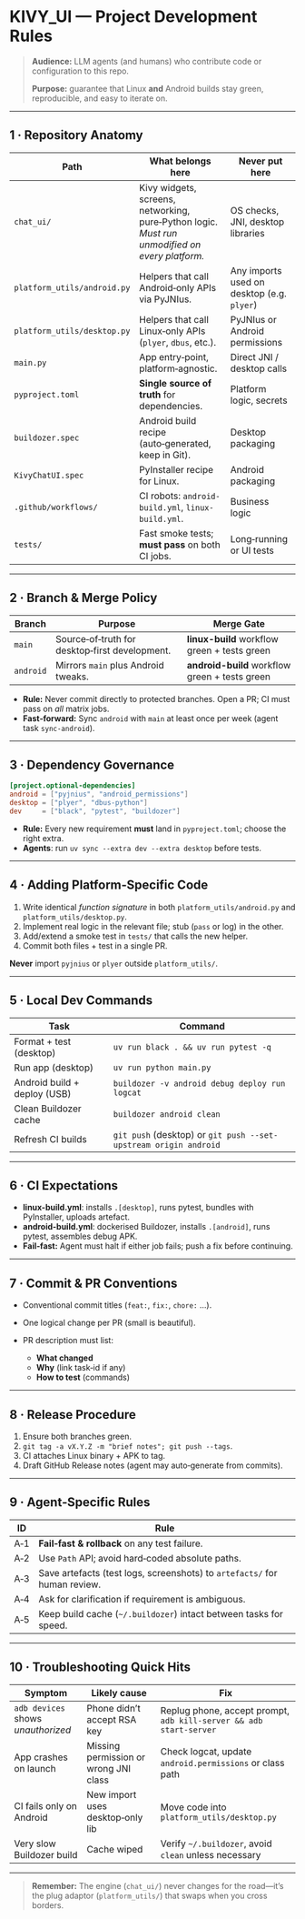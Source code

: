 # KIVY\_UI — Project Development Rules

> **Audience:** LLM agents (and humans) who contribute code or configuration to this repo.
>
> **Purpose:** guarantee that Linux **and** Android builds stay green, reproducible, and easy to iterate on.

---

## 1 · Repository Anatomy

| Path                        | What belongs here                                                                                 | Never put here                             |
| --------------------------- | ------------------------------------------------------------------------------------------------- | ------------------------------------------ |
| `chat_ui/`                  | Kivy widgets, screens, networking, pure‑Python logic.<br>*Must run unmodified on every platform.* | OS checks, JNI, desktop libraries          |
| `platform_utils/android.py` | Helpers that call Android‑only APIs via PyJNIus.                                                  | Any imports used on desktop (e.g. `plyer`) |
| `platform_utils/desktop.py` | Helpers that call Linux‑only APIs (`plyer`, `dbus`, etc.).                                        | PyJNIus or Android permissions             |
| `main.py`                   | App entry‑point, platform‑agnostic.                                                               | Direct JNI / desktop calls                 |
| `pyproject.toml`            | **Single source of truth** for dependencies.                                                      | Platform logic, secrets                    |
| `buildozer.spec`            | Android build recipe (auto‑generated, keep in Git).                                               | Desktop packaging                          |
| `KivyChatUI.spec`           | PyInstaller recipe for Linux.                                                                     | Android packaging                          |
| `.github/workflows/`        | CI robots: `android-build.yml`, `linux-build.yml`.                                                | Business logic                             |
| `tests/`                    | Fast smoke tests; **must pass** on both CI jobs.                                                  | Long‑running or UI tests                   |

---

## 2 · Branch & Merge Policy

| Branch    | Purpose                                        | Merge Gate                                     |
| --------- | ---------------------------------------------- | ---------------------------------------------- |
| `main`    | Source‑of‑truth for desktop‑first development. | **linux-build** workflow green + tests green   |
| `android` | Mirrors `main` plus Android tweaks.            | **android-build** workflow green + tests green |

* **Rule:** Never commit directly to protected branches. Open a PR; CI must pass on *all* matrix jobs.
* **Fast‑forward:** Sync `android` with `main` at least once per week (agent task `sync‑android`).

---

## 3 · Dependency Governance

```toml
[project.optional-dependencies]
android = ["pyjnius", "android_permissions"]
desktop = ["plyer", "dbus-python"]
dev     = ["black", "pytest", "buildozer"]
```

* **Rule:** Every new requirement **must** land in `pyproject.toml`; choose the right extra.
* **Agents**: run `uv sync --extra dev --extra desktop` before tests.

---

## 4 · Adding Platform‑Specific Code

1. Write identical *function signature* in both `platform_utils/android.py` and `platform_utils/desktop.py`.
2. Implement real logic in the relevant file; stub (`pass` or log) in the other.
3. Add/extend a smoke test in `tests/` that calls the new helper.
4. Commit both files + test in a single PR.

**Never** import `pyjnius` or `plyer` outside `platform_utils/`.

---

## 5 · Local Dev Commands

| Task                         | Command                                                          |
| ---------------------------- | ---------------------------------------------------------------- |
| Format + test (desktop)      | `uv run black . && uv run pytest -q`                             |
| Run app (desktop)            | `uv run python main.py`                                          |
| Android build + deploy (USB) | `buildozer -v android debug deploy run logcat`                   |
| Clean Buildozer cache        | `buildozer android clean`                                        |
| Refresh CI builds            | `git push` (desktop) or `git push --set-upstream origin android` |

---

## 6 · CI Expectations

* **linux-build.yml**: installs `.[desktop]`, runs pytest, bundles with PyInstaller, uploads artefact.
* **android-build.yml**: dockerised Buildozer, installs `.[android]`, runs pytest, assembles debug APK.
* **Fail‑fast:** Agent must halt if either job fails; push a fix before continuing.

---

## 7 · Commit & PR Conventions

* Conventional commit titles (`feat:`, `fix:`, `chore:` …).
* One logical change per PR (small is beautiful).
* PR description must list:

  * **What changed**
  * **Why** (link task‑id if any)
  * **How to test** (commands)

---

## 8 · Release Procedure

1. Ensure both branches green.
2. `git tag -a vX.Y.Z -m "brief notes"; git push --tags`.
3. CI attaches Linux binary + APK to tag.
4. Draft GitHub Release notes (agent may auto‑generate from commits).

---

## 9 · Agent‑Specific Rules

| ID  | Rule                                                                      |
| --- | ------------------------------------------------------------------------- |
| A‑1 | **Fail‑fast & rollback** on any test failure.                             |
| A‑2 | Use `Path` API; avoid hard‑coded absolute paths.                          |
| A‑3 | Save artefacts (test logs, screenshots) to `artefacts/` for human review. |
| A‑4 | Ask for clarification if requirement is ambiguous.                        |
| A‑5 | Keep build cache (`~/.buildozer`) intact between tasks for speed.         |

---

## 10 · Troubleshooting Quick Hits

| Symptom                            | Likely cause                          | Fix                                                                |
| ---------------------------------- | ------------------------------------- | ------------------------------------------------------------------ |
| `adb devices` shows *unauthorized* | Phone didn’t accept RSA key           | Replug phone, accept prompt, `adb kill-server && adb start-server` |
| App crashes on launch              | Missing permission or wrong JNI class | Check logcat, update `android.permissions` or class path           |
| CI fails only on Android           | New import uses desktop‑only lib      | Move code into `platform_utils/desktop.py`                         |
| Very slow Buildozer build          | Cache wiped                           | Verify `~/.buildozer`, avoid `clean` unless necessary              |

---

> **Remember:** The engine (`chat_ui/`) never changes for the road—it’s the plug adaptor (`platform_utils/`) that swaps when you cross borders.
